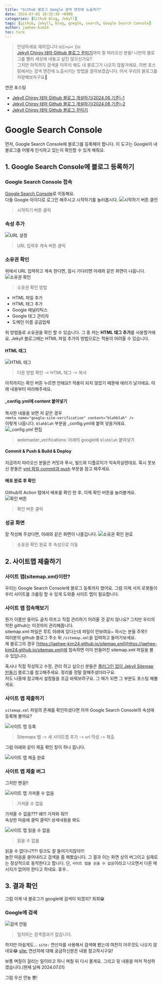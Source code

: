 ```yaml
---
title: "Github 블로그 Google 검색 엔진에 노출하기"
date: 2024-07-01 10:35:39 +0900
categories: [Github Blog, Jekyll]
tags: [github, jekyll, blog, google, search, Google Search Console]
author: jaehee-kim24
toc: ture
---
```

>안녕하세요 재히입니다 o((>ω< ))o  
[Jekyll Chirpy 테마 Github 블로그 꾸미기](https://jaehee-kim24.github.io/posts/github%EB%B8%94%EB%A1%9C%EA%B7%B8_%EA%BE%B8%EB%AF%B8%EA%B8%B0/)까지 잘 따라오신 분들! 나만의 블로그를 빨리 세상에 내놓고 싶진 않으신가요?  
그치만 아직까지 검색을 아무리 해도 내 블로그가 나오지 않을거에요. 이번 포스팅에서는 검색 엔진에 노출시키는 방법을 알아보겠습니다. 어서 우리의 블로그를 자랑해보자구요🚀

연관 포스팅  
- [Jekyll Chirpy 테마 Github 블로그 개설하기(2024.06 기준)-1](https://jaehee-kim24.github.io/posts/github%EB%B8%94%EB%A1%9C%EA%B7%B8_%EA%B0%9C%EC%84%A4%ED%95%98%EA%B8%B0_1/)  
- [Jekyll Chirpy 테마 Github 블로그 개설하기(2024.06 기준)-2](https://jaehee-kim24.github.io/posts/github%EB%B8%94%EB%A1%9C%EA%B7%B8_%EA%B0%9C%EC%84%A4%ED%95%98%EA%B8%B0_2/)
- [Jekyll Chirpy 테마 Github 블로그 꾸미기](https://jaehee-kim24.github.io/posts/github%EB%B8%94%EB%A1%9C%EA%B7%B8_%EA%BE%B8%EB%AF%B8%EA%B8%B0/)
  

# Google Search Console
먼저, Google Search Console에 블로그를 등록해야 합니다. 이 도구는 Google이 내 블로그를 어떻게 인식하고 있는지 확인할 수 있게 해줘요.

## 1. Google Search Console에 블로그 등록하기
### Google Search Console 접속
[Google Search Console](https://search.google.com/search-console/about)로 이동해요.  
다들 Google 아이디로 로그인 해주시고 시작하기를 눌러봅시다.
![시작하기 버튼 클린](../assets/img/2024-07-01-github블로그_검색노출하기/1.png)  
>  시작하기 버튼 클릭

### 속성 추가
![URL 설정](../assets/img/2024-07-01-github블로그_검색노출하기/2.png)  
>  URL 입력후 계속 버튼 클릭

### 소유권 확인
위에서 URL 입력하고 계속 한다면, 잠시 기다리면 아래와 같은 화면이 나옵니다. 
![소유권 확인](../assets/img/2024-07-01-github블로그_검색노출하기/3.png)  
> 소유권 확인 방법

- HTML 파일 추가
- HTML 태그 추가
- Google 애널리틱스
- Google 태그 관리자
- 도메인 이름 공급업체
  
위 방법들로 소유권을 확인 할 수 있습니다. 그 중 저는 **HTML 태그 추가**를 사용할거에요. Jekyll 블로그에는 HTML 파일 추가의 방법으로는 적용이 어려울 수 있습니다.

#### HTML 태그
![HTML 태그](../assets/img/2024-07-01-github블로그_검색노출하기/4.png)  
> 다른 방법 확인 -> HTML 태그 -> 복사  

아직까지는 확인 버튼 누르면 안돼요!! 적용이 되지 않았기 때문에 에러가 날거에요. 아래 내용부터 따라해주세요.

#### _config.yml에 content 붙여넣기
복사한 내용을 보면 저 같은 경우  
`<meta name="google-site-verification" content="blahblah" />`  
이렇게 나옵니다. `blahblah` 부분을 _config.yml에 붙여 넣을거에요.
![_config.yml 편집](../assets/img/2024-07-01-github블로그_검색노출하기/5.png)  
> webmaster_verifications: 아래의 google에 `blahblah` 붙여넣기

#### Commit & Push & Build & Deploy
지금까지 따라오신 분들은 커밋과 푸시, 빌드와 디플로이가 익숙하실텐데요. 혹시 못보신 분들은 [yml 파일 commit과 push](https://jaehee-kim24.github.io/posts/github%EB%B8%94%EB%A1%9C%EA%B7%B8_%EA%BE%B8%EB%AF%B8%EA%B8%B0/#yml-%ED%8C%8C%EC%9D%BC-commit%EA%B3%BC-push) 부분을 참고 해주세요.  

#### 배포 완료 후 확인
Github의 Action 탭에서 배포를 확인 한 후, 이제 확인 버튼을 눌러볼게요.
![확인 버튼](../assets/img/2024-07-01-github블로그_검색노출하기/4.png)  
> 확인 버튼 클릭

### 성공 화면
잘 작성해 주셨다면, 아래와 같은 화면이 나올겁니다.
![소유권 확인 완료](../assets/img/2024-07-01-github블로그_검색노출하기/6.png)  
> 소유권 확인 완료 후 속성으로 이동

## 2. 사이트맵 제출하기

### 사이트 맵(sitemap.xml)이란?

우리는 Google Search Console에 블로그 등록까지 했어요. 그럼 이제 서치 로봇들이 우리 사이트를 크롤링 할 수 있게 도와줄 사이트 맵이 필요합니다.  

### 사이트 맵 접속해보기
뭔가 이름만 들어도 골치 아프고 직접 관리하기 어려울 것 같지 않나요? 그치만 우리의 착한 github는 이것까지 관리해줍니다.  
sitemap.xml 파일은 루트 아래에 있다는데 파일이 안보여요~ 하시는 분들 주목!!  
여러분의 github 블로그 주소 뒤 `/sitemap.xml`을 입력하고 들어가보세요.  
제 블로그의 경우 
[https://jaehee-kim24.github.io/sitemap.xml](https://jaehee-kim24.github.io/sitemap.xml)에 접속하면 이미 만들어진 sitemap.xml 파일을 볼 수 있답니다.  

혹시나 직접 작성하고 수정, 관리 하고 싶으신 분들은 [플러그인 없이 Jekyll Sitemap 만들기](https://dveamer.github.io/homepage/Sitemap.html) 블로그를 참고해주세요. 정리를 정말 잘해주셨더라구요.  
저도 나중에 참고해서 설정들을 조금 바꿔보려구요. 그 때가 되면 그 부분도 포스팅 해볼게요.  

### 사이트 맵 제출하기
`sitemap.xml` 파일의 존재를 확인하셨다면 아까 Google Search Console의 속성에 등록해 볼까요?

![사이트 맵 등록](../assets/img/2024-07-01-github블로그_검색노출하기/7.png)  
> Sitemaps 탭 -> 새 사이트맵 추가 -> url 작성 -> 제출

그럼 아래와 같이 제출 확인 창이 하나 뜹니다.

![사이트 맵 제출 완료](../assets/img/2024-07-01-github블로그_검색노출하기/8.png)  

### 사이트 맵 제출 버그
그치만 왠걸!!

![사이트 맵 가져올 수 없음](../assets/img/2024-07-01-github블로그_검색노출하기/9.png)  
> 가져올 수 없음

가져올 수 없음??? 왜!!! 가져와 줘!!!  
속상한 마음에 클릭 클릭!! 상세내용을 봐도 

![사이트 맵 읽을 수 없음](../assets/img/2024-07-01-github블로그_검색노출하기/9.png)  
> 읽을 수 없음

읽을 수 없다니?!?! 링크도 잘 들어가지잖아!!!  
놀란 마음을 쓸어내리고 검색을 좀 해봤습니다. 그 결과 이는 화면 상의 버그이고 실제로는 정상적으로 동작한다고 합니다. 단, `사이트 맵을 읽을 수 없음`이라고 나오면서 다른 메시지가 없어야 한다고 하네요. 휴우..  

## 3. 결과 확인
그럼 이제 내 블로그가 google에 검색이 되겠지? 희희😁

### Google에 검색
![검색 안됨](../assets/img/2024-07-01-github블로그_검색노출하기/9.png)  
> 일치하는 검색결과가 없습니다.  

하지만 아쉽게도... `site:` 연산자를 사용해서 검색해 봤는데 여전히 아무것도 나오지 않네요😂 [site:](https://developers.google.com/search/docs/monitor-debug/search-operators/all-search-site?hl=ko) 연산자에 대해 궁금하신분은 내용 참고하시구요!  

보통 며칠이 걸리는 일이라고 하니 며칠 뒤 다시 올게요. 그리고 뒷 내용을 마저 작성하겠습니다.(현재 날짜 2024.07.01)

그럼 우선 안뇽 뿅!